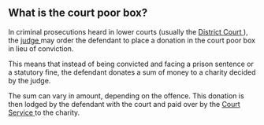 ##  What is the court poor box?

In criminal prosecutions heard in lower courts (usually the [ District Court
](https://www.citizensinformation.ie/en/justice/courts-system/district-court/)
), the [ judge
](https://www.citizensinformation.ie/en/justice/courtroom/judge/) may order
the defendant to place a donation in the court poor box in lieu of conviction.

This means that instead of being convicted and facing a prison sentence or a
statutory fine, the defendant donates a sum of money to a charity decided by
the judge.

The sum can vary in amount, depending on the offence. This donation is then
lodged by the defendant with the court and paid over by the [ Court Service
](https://www.courts.ie/content/general-information) to the charity.
